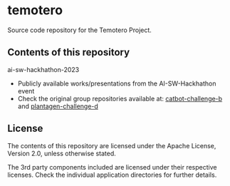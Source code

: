 # temotero
Source code repository for the Temotero Project.

Contents of this repository
---------------------------
ai-sw-hackhathon-2023
 - Publicly available works/presentations from the AI-SW-Hackhathon event
 - Check the original group repositories available at: [catbot-challenge-b](https://github.com/abar654/ai-hack-news) and [plantagen-challenge-d](https://github.com/vnuotio/comp_se_110_hackathon)


License
-------

The contents of this repository are licensed under the Apache License, Version 2.0, unless otherwise stated.

The 3rd party components included are licensed under their respective licenses. Check the individual application directories for further details.
